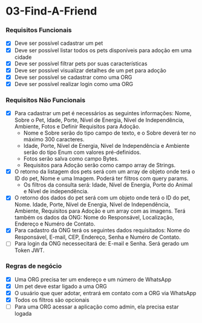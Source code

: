 # 03-Find-A-Friend

### Requisitos Funcionais

- [x] Deve ser possível cadastrar um pet
- [x] Deve ser possível listar todos os pets disponíveis para adoção em uma cidade
- [x] Deve ser possível filtrar pets por suas características
- [x] Deve ser possível visualizar detalhes de um pet para adoção
- [x] Deve ser possível se cadastrar como uma ORG
- [x] Deve ser possível realizar login como uma ORG

### Requisitos Não Funcionais 

- [x] Para cadastrar um pet é necessários as seguintes informações: Nome, Sobre o Pet, Idade, Porte, Nível de Energia, Nível de Independência, Ambiente, Fotos e Definir Requisitos para Adoção.
  - Nome e Sobre serão do tipo campo de texto, e o Sobre deverá ter no máximo 300 caracteres.
  - Idade, Porte, Nível de Energia, Nível de Independência e Ambiente serão do tipo Enum com valores pré-definidos.
  - Fotos serão salva como campo Bytes.
  - Requisitos para Adoção serão como campo array de Strings.
- [x] O retorno da listagem dos pets será com um array de objeto onde terá o ID do pet, Nome e uma Imagem. Poderá ter filtros com query params.
  - Os filtros da consulta será: Idade, Nível de Energia, Porte do Animal e Nível de independência.
- [x] O retorno dos dados do pet será com um objeto onde terá o ID do pet, Nome. Idade, Porte, Nível de Energia, Nível de Independência, Ambiente, Requisitos para Adoção e um array com as imagens. Terá também os dados da ONG: Nome do Responsável, Localização, Endereço e Numéro de Contato.
- [x] Para cadastro da ONG terá os seguintes dados requisitados: Nome do Responsável, E-mail, CEP, Endereço, Senha e Numéro de Contato.
- [ ] Para login da ONG necessecitará de: E-mail e Senha. Será gerado um Token JWT.

### Regras de negócio

- [x] Uma ORG precisa ter um endereço e um número de WhatsApp
- [x] Um pet deve estar ligado a uma ORG
- [x] O usuário que quer adotar, entrará em contato com a ORG via WhatsApp
- [x] Todos os filtros são opcionais
- [ ] Para uma ORG acessar a aplicação como admin, ela precisa estar logada